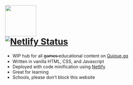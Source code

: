 <a href="https://g.quique.gq"><img height="100" src="https://g.quique.gq/assets/logo_g.svg"></a>
<br>
[![Netlify Status](https://api.netlify.com/api/v1/badges/e00a1fa1-4668-4986-89d9-c7ad119b0b38/deploy-status)](https://app.netlify.com/sites/g-quique/deploys)
======
<ul>
  <li>WIP hub for all <strike>ga̶̷̶m̶̷̶e̶̷̶s̶̷̶ </strike> educational content on <a href="https://quique.gq">Quique.gq</a></li>
  <li>Written in vanilla HTML, CSS, and Javascript</li>
  <li>Deployed with code minification using <a href="https://netlify.com">Netlify</a></li>
  <li>Great for learning</li>
  <li>Schools, please don't block this website</li>
</ul>
